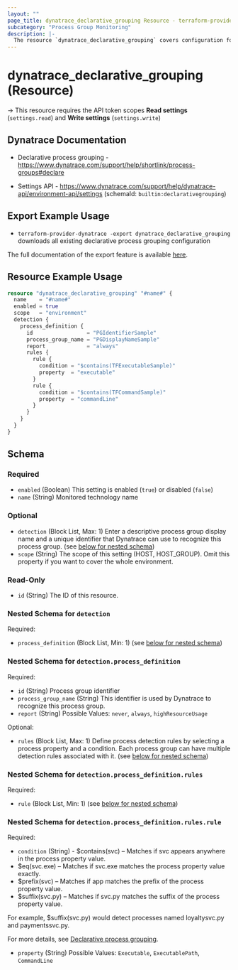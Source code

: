 ```yaml
---
layout: ""
page_title: dynatrace_declarative_grouping Resource - terraform-provider-dynatrace"
subcategory: "Process Group Monitoring"
description: |-
  The resource `dynatrace_declarative_grouping` covers configuration for declarative process grouping
---
```


# dynatrace_declarative_grouping (Resource)

-> This resource requires the API token scopes **Read settings** (`settings.read`) and **Write settings** (`settings.write`)

## Dynatrace Documentation

- Declarative process grouping - https://www.dynatrace.com/support/help/shortlink/process-groups#declare

- Settings API - https://www.dynatrace.com/support/help/dynatrace-api/environment-api/settings (schemaId: `builtin:declarativegrouping`)

## Export Example Usage

- `terraform-provider-dynatrace -export dynatrace_declarative_grouping` downloads all existing declarative process grouping configuration

The full documentation of the export feature is available [here](https://registry.terraform.io/providers/dynatrace-oss/dynatrace/latest/docs/guides/export-v2).

## Resource Example Usage

```terraform
resource "dynatrace_declarative_grouping" "#name#" {
  name    = "#name#"
  enabled = true
  scope   = "environment"
  detection {
    process_definition {
      id                 = "PGIdentifierSample"
      process_group_name = "PGDisplayNameSample"
      report             = "always"
      rules {
        rule {
          condition = "$contains(TFExecutableSample)"
          property  = "executable"
        }
        rule {
          condition = "$contains(TFCommandSample)"
          property  = "commandLine"
        }
      }
    }
  }
}
```

<!-- schema generated by tfplugindocs -->
## Schema

### Required

- `enabled` (Boolean) This setting is enabled (`true`) or disabled (`false`)
- `name` (String) Monitored technology name

### Optional

- `detection` (Block List, Max: 1) Enter a descriptive process group display name and a unique identifier that Dynatrace can use to recognize this process group. (see [below for nested schema](#nestedblock--detection))
- `scope` (String) The scope of this setting (HOST, HOST_GROUP). Omit this property if you want to cover the whole environment.

### Read-Only

- `id` (String) The ID of this resource.

<a id="nestedblock--detection"></a>
### Nested Schema for `detection`

Required:

- `process_definition` (Block List, Min: 1) (see [below for nested schema](#nestedblock--detection--process_definition))

<a id="nestedblock--detection--process_definition"></a>
### Nested Schema for `detection.process_definition`

Required:

- `id` (String) Process group identifier
- `process_group_name` (String) This identifier is used by Dynatrace to recognize this process group.
- `report` (String) Possible Values: `never`, `always`, `highResourceUsage`

Optional:

- `rules` (Block List, Max: 1) Define process detection rules by selecting a process property and a condition. Each process group can have multiple detection rules associated with it. (see [below for nested schema](#nestedblock--detection--process_definition--rules))

<a id="nestedblock--detection--process_definition--rules"></a>
### Nested Schema for `detection.process_definition.rules`

Required:

- `rule` (Block List, Min: 1) (see [below for nested schema](#nestedblock--detection--process_definition--rules--rule))

<a id="nestedblock--detection--process_definition--rules--rule"></a>
### Nested Schema for `detection.process_definition.rules.rule`

Required:

- `condition` (String) - $contains(svc) – Matches if svc appears anywhere in the process property value.
- $eq(svc.exe) – Matches if svc.exe matches the process property value exactly.
- $prefix(svc) – Matches if app matches the prefix of the process property value.
- $suffix(svc.py) – Matches if svc.py matches the suffix of the process property value.

For example, $suffix(svc.py) would detect processes named loyaltysvc.py and paymentssvc.py.

For more details, see [Declarative process grouping](https://dt-url.net/j142w57).
- `property` (String) Possible Values: `Executable`, `ExecutablePath`, `CommandLine`
 